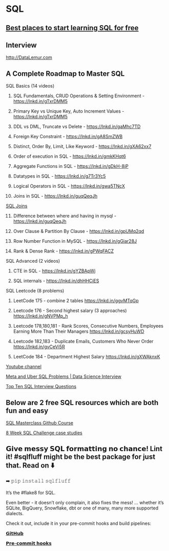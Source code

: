 # SQL

## [Best places to start learning SQL for free](https://www.linkedin.com/posts/deepanshuk_sql-data-career-activity-6976386058103980034-LypO/?utm_source=share&utm_medium=member_android)

## Interview

http://DataLemur.com

## A Complete Roadmap to Master SQL

SQL Basics (14 videos)

1. SQL Fundamentals, CRUD Operations & Setting Environment - 
https://lnkd.in/gTxrDMM5

2. Primary Key vs Unique Key, Auto Increment Values -
https://lnkd.in/gTxrDMM5

3. DDL vs DML, Truncate vs Delete -
https://lnkd.in/gaMhc7TD

4. Foreign Key Constraint -
https://lnkd.in/gA8SmZWB

5. Distinct, Order By, Limit, Like Keyword -
https://lnkd.in/gXA62xx7

6. Order of execution in SQL -
https://lnkd.in/gmkKHqt6

7. Aggregate Functions in SQL -
https://lnkd.in/gDkH-8jP

8. Datatypes in SQL -
https://lnkd.in/g7Tr3Yc5

9. Logical Operators in SQL -
https://lnkd.in/gwa5TNcX

10. Joins in SQL - 
https://lnkd.in/guqQeqJh

[SQL Joins](https://www.linkedin.com/posts/pooja-jain-898253106_licreatoraccelerator-linkedinforcreators-activity-6959372104173514752-ky7y/?utm_source=linkedin_share&utm_medium=android_app)

11. Difference between where and having in mysql -
https://lnkd.in/guqQeqJh

12. Over Clause & Partition By Clause -
https://lnkd.in/gpUMq2qd

13. Row Number Function in MySQL -
https://lnkd.in/gGiar28J

14. Rank & Dense Rank -
https://lnkd.in/gPWqFACZ

SQL Advanced (2 videos)

1. CTE in SQL -
https://lnkd.in/gYZBApWj

2. SQL internals -
https://lnkd.in/dhHHCiES

SQL Leetcode (8 problems)

1. LeetCode 175 - combine 2 tables
https://lnkd.in/ggvMTqGp

2. Leetcode 176 - Second highest salary (3 approaches)
https://lnkd.in/gNVPMp_h

3. Leetcode 178,180,181 - Rank Scores, Consecutive Numbers, Employees Earning More Than Their Managers
https://lnkd.in/gcsyHuWD

4. Leetcode 182,183 - Duplicate Emails, Customers Who Never Order
https://lnkd.in/gvCeVi5R

5. LeetCode 184 - Department Highest Salary
https://lnkd.in/gXWAknxK

[Youtube channel](https://lnkd.in/geJt-sMS)

[Meta and Uber SQL Problems | Data Science Interview](https://www.youtube.com/watch?v=3raOQS1hbcc)

[Top Ten SQL Interview Questions](https://www.linkedin.com/feed/update/urn:li:activity:6912809590044704769/?utm_source=linkedin_share&utm_medium=android_app)
  
## Below are 2 free SQL resources which are both fun and easy 

[SQL Masterclass Github Course](https://lnkd.in/guSHn4VT)

[8 Week SQL Challenge case studies](https://lnkd.in/dyxvUK6s)

## 𝗚𝗶𝘃𝗲 𝗺𝗲𝘀𝘀𝘆 𝗦𝗤𝗟 𝗳𝗼𝗿𝗺𝗮𝘁𝘁𝗶𝗻𝗴 𝗻𝗼 𝗰𝗵𝗮𝗻𝗰𝗲! Lint it! #sqlfluff might be the best package for just that. Read on ⬇️

➡️  𝚙𝚒𝚙  𝚒𝚗𝚜𝚝𝚊𝚕𝚕  𝚜𝚚𝚕𝚏𝚕𝚞𝚏𝚏

It’s the #flake8 for SQL.

Even better - it doesn’t only complain, it also fixes the mess!
… whether it’s SQLite, BigQuery, Snowflake, dbt or one of many, many more supported dialects.

Check it out, include it in your pre-commit hooks and build pipelines:

[𝗚𝗶𝘁𝗛𝘂𝗯](https://lnkd.in/ezWYJ7Ex)

[𝗣𝗿𝗲-𝗰𝗼𝗺𝗺𝗶𝘁 𝗵𝗼𝗼𝗸𝘀](https://lnkd.in/eZxzT6Pk)










